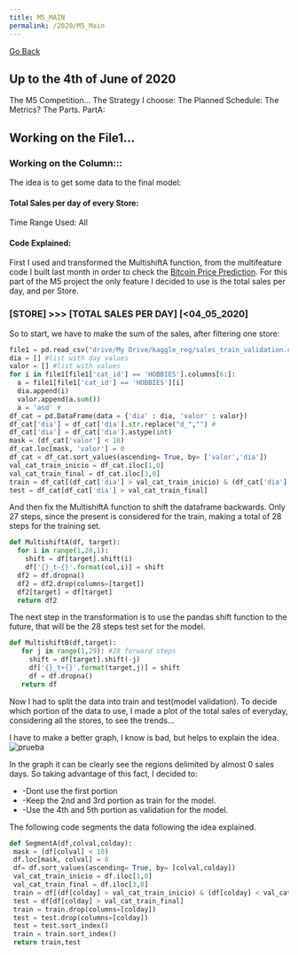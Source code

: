 ```yaml
---
title: M5_MAIN
permalink: /2020/M5_Main
---
```

[Go Back](https://paulb86uk.github.io/PP_ART.github.io/)

## Up to the 4th of June of 2020

The M5 Competition...
The Strategy I choose:
The Planned Schedule:
The Metrics?
The Parts.
PartA: 
## Working on the File1...
### Working on the Column:::

The idea is to get some data to the final model:
#### Total Sales per day of every Store: 
Time Range Used: All

#### Code Explained:
First I used and transformed the MultishiftA function, from the multifeature code I built last month in order to check the [Bitcoin Price Prediction](https://medium.com/@PP_ART/time-series-forecasting-neural-networks-2ecd302a3e02). For this part of the M5 project the only feature I decided to use is the total sales per day, and per Store.

### [STORE] >>> [TOTAL SALES PER DAY]  [<04_05_2020]

So to start, we have to make the sum of the sales, after filtering one store:
```python
file1 = pd.read_csv("drive/My Drive/kaggle_reg/sales_train_validation.csv") 
dia = [] #list with day values
valor = [] #list with values
for i in file1[file1['cat_id'] == 'HOBBIES'].columns[6:]: 
  a = file1[file1['cat_id'] == 'HOBBIES'][i] 
  dia.append(i)
  valor.append(a.sum()) 
  a = 'asd' #
df_cat = pd.DataFrame(data = {'dia' : dia, 'valor' : valor}) 
df_cat['dia'] = df_cat['dia'].str.replace("d_","") #
df_cat['dia'] = df_cat['dia'].astype(int)  
mask = (df_cat['valor'] < 10) 
df_cat.loc[mask, 'valor'] = 0 
df_cat = df_cat.sort_values(ascending= True, by= ['valor','dia']) 
val_cat_train_inicio = df_cat.iloc[1,0] 
val_cat_train_final = df_cat.iloc[3,0] 
train = df_cat[(df_cat['dia'] > val_cat_train_inicio) & (df_cat['dia'] < val_cat_train_final)]
test = df_cat[df_cat['dia'] > val_cat_train_final] 
```

And then fix the MultishiftA function to shift the dataframe backwards. Only 27 steps, since the present is considered for the train, making a total of 28 steps for the training set.
```python
def MultishiftA(df, target):
  for i in range(1,28,1): 
    shift = df[target].shift(i)
    df['{}_t-{}'.format(col,i)] = shift 
  df2 = df.dropna() 
  df2 = df2.drop(columns=[target])
  df2[target] = df[target]
  return df2
 ```
 
 The next step in the transformation is to use the pandas shift function to the future, that will be the 28 steps test set for the model.
 ```python
 def MultishiftB(df,target):
    for j in range(1,29): #28 forward steps
      shift = df[target].shift(-j) 
      df['{}_t+{}'.format(target,j)] = shift 
      df = df.dropna()
    return df
  ```
 Now I had to split the data into train and test(model validation). To decide which portion of the data to use, I made a plot of the total sales of everyday, considering all the stores, to see the trends...
 
  I have to make a better graph, I know is bad, but helps to explain the idea.
  ![prueba](https://paulb86uk.github.io/PP_ART.github.io/2020/Total_Ventas.png)
  
  In the graph it can be clearly see the regions delimited by almost 0 sales days.
  So taking advantage of this fact, I decided to:
  
*   -Dont use the first portion
*   -Keep the 2nd and 3rd portion as train for the model.
*   -Use the 4th and 5th portion as validation for the model.

The following code segments the data following the idea explained.
 
 ```python
 def SegmentA(df,colval,colday):
  mask = (df[colval] < 10)
  df.loc[mask, colval] = 0
  df= df.sort_values(ascending= True, by= [colval,colday]) 
  val_cat_train_inicio = df.iloc[1,0]
  val_cat_train_final = df.iloc[3,0]
  train = df[(df[colday] > val_cat_train_inicio) & (df[colday] < val_cat_train_final)]
  test = df[df[colday] > val_cat_train_final]
  train = train.drop(columns=[colday])
  test = test.drop(columns=[colday])
  test = test.sort_index()
  train = train.sort_index()
  return train,test
 ```


